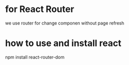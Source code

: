 # for React Router
we use router for change componen without page refresh

# how to use and install react
npm install react-router-dom